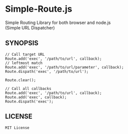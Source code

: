 Simple-Route.js
=================

Simple Routing Library for both browser and node.js  
(Simple URL Dispatcher)

SYNOPSIS
--------

	// Call target URL
	Route.add('exec', '/path/to/url', callback);
	// leftmost match
	Route.add('exec', '/path/to/url/parameter', callback);
	Route.dispath('exec', '/path/to/url');

	Route.clear();

	// Call all callbacks
	Route.add('exec', '/path/to/url', callback);
	Route.add('exec', callback);
	Route.dispath('exec');

LICENSE
-------

	MIT License
